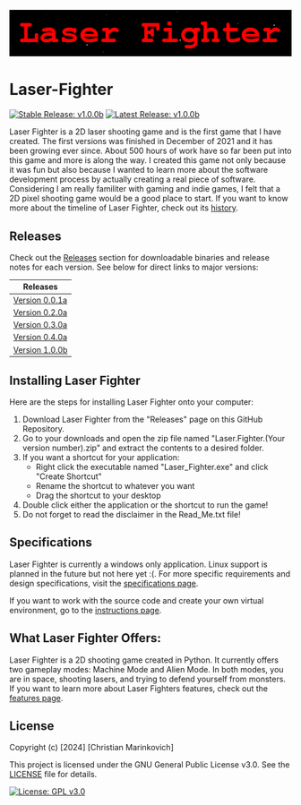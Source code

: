 ![Splash Text](img/Laser_Fighter_Splash_Text.png)

# Laser-Fighter

[![Stable Release: v1.0.0b](https://img.shields.io/badge/Stable-v1.0.0b-brightgreen.svg)](https://github.com/Christian2147/Laser-Fighter/releases/download/v1.0.0/Laser.Fighter.v1.0.0b.zip) [![Latest Release: v1.0.0b](https://img.shields.io/badge/Latest-v1.0.0b-red.svg)](https://github.com/Christian2147/Laser-Fighter/releases/download/v1.0.0/Laser.Fighter.v1.0.0b.zip)

Laser Fighter is a 2D laser shooting game and is the first game that I have created. The first versions was finished in December of 2021 and it has been growing ever since. About 500 hours of work have so far been put into this game and more is along the way. I created this game not only because it was fun but also because I wanted to learn more about the software development process by actually creating a real piece of software. Considering I am really familiter with gaming and indie games, I felt that a 2D pixel shooting game would be a good place to start. If you want to know more about the timeline of Laser Fighter, check out its [history](./docs/HISTORY.md).

## Releases

Check out the [Releases](https://github.com/Christian2147/Laser-Fighter/releases) section for downloadable binaries and release notes for each version. See below for direct links to major versions:

|    Releases    |
| -------------- |
| [Version 0.0.1a](https://github.com/Christian2147/Laser-Fighter/releases/tag/v0.0.1) |
| [Version 0.2.0a](https://github.com/Christian2147/Laser-Fighter/releases/tag/v0.2.0) |
| [Version 0.3.0a](https://github.com/Christian2147/Laser-Fighter/releases/tag/v0.3.0) |
| [Version 0.4.0a](https://github.com/Christian2147/Laser-Fighter/releases/tag/v0.4.0) |
| [Version 1.0.0b](https://github.com/Christian2147/Laser-Fighter/releases/tag/v1.0.0) |

## Installing Laser Fighter

Here are the steps for installing Laser Fighter onto your computer:

1. Download Laser Fighter from the "Releases" page on this GitHub Repository.
2. Go to your downloads and open the zip file named "Laser.Fighter.(Your version number).zip" and extract the contents to a desired folder.
3. If you want a shortcut for your application:
    - Right click the executable named "Laser_Fighter.exe" and click "Create Shortcut"
    - Rename the shortcut to whatever you want
    - Drag the shortcut to your desktop
4. Double click either the application or the shortcut to run the game!
5. Do not forget to read the disclaimer in the Read_Me.txt file!

## Specifications

Laser Fighter is currently a windows only application. Linux support is planned in the future but not here yet :(.
For more specific requirements and design specifications, visit the [specifications page](./docs/SPECIFICATIONS.md).

If you want to work with the source code and create your own virtual environment, go to the [instructions page](./docs/INSTRUCTIONS.md).

## What Laser Fighter Offers:

Laser Fighter is a 2D shooting game created in Python. It currently offers two gameplay modes: Machine Mode and Alien Mode. In both modes, you are in space, shooting lasers, and trying to defend yourself from monsters. If you want to learn more about Laser Fighters features, check out the [features page](./docs/FEATURES.md).

## License

Copyright (c) [2024] [Christian Marinkovich]

This project is licensed under the GNU General Public License v3.0. See the [LICENSE](./LICENSE) file for details.

[![License: GPL v3.0](https://img.shields.io/badge/License-GPL%20v3.0-blue.svg)](https://www.gnu.org/licenses/gpl-3.0)
